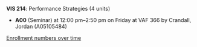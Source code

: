 **VIS 214**: Performance Strategies (4 units)

- **A00** (Seminar) at 12:00 pm–2:50 pm on Friday at VAF 366 by Crandall, Jordan (A05105484)

[Enrollment numbers over time](./VIS214.tsv)
